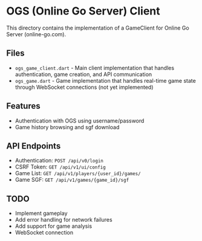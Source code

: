 # OGS (Online Go Server) Client

This directory contains the implementation of a GameClient for Online Go Server (online-go.com).

## Files

- `ogs_game_client.dart` - Main client implementation that handles authentication, game creation, and API communication
- `ogs_game.dart` - Game implementation that handles real-time game state through WebSocket connections (not yet implemented)

## Features

- Authentication with OGS using username/password
- Game history browsing and sgf download

## API Endpoints

- Authentication: `POST /api/v0/login`
- CSRF Token: `GET /api/v1/ui/config`
- Game List: `GET /api/v1/players/{user_id}/games/`
- Game SGF: `GET /api/v1/games/{game_id}/sgf`

## TODO

- Implement gameplay
- Add error handling for network failures
- Add support for game analysis
- WebSocket connection